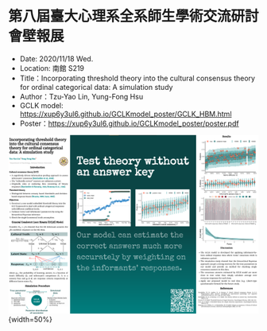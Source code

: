 # 第八屆臺大心理系全系師生學術交流研討會壁報展

- Date: 2020/11/18 Wed.
- Location: 南館 S219
- Title：Incorporating threshold theory into the cultural consensus theory for ordinal categorical data: A simulation study
- Author：Tzu-Yao Lin, Yung-Fong Hsu
- GCLK model: <https://xup6y3ul6.github.io/GCLKmodel_poster/GCLK_HBM.html>
- Poster：<https://xup6y3ul6.github.io/GCLKmodel_poster/poster.pdf>

![](figures/thumbnail.png){width=50%}


